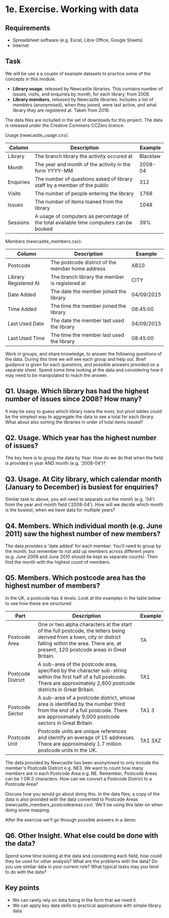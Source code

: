 1e. Exercise. Working with data
===============================

Requirements
------------

- Spreadsheet software (e.g. Excel, Libre Office, Google Sheets)
- Internet

Task
----

We will be use a a couple of example datasets to practice some of the concepts in this module.

- **Library usage**, released by Newcastle libraries.  This contains number of issues, visits, and enquiries by month, for each library, from 2008.
- **Library members**, released by Newcastle libraries.  Includes a list of members (anonymised), when they joined, were last active, and what library they are registered at. Taken from 2016.

The data files are included in the set of downloads for this project.  The data is released under the Creative Commons CCZero licence.

Usage (newcastle_usage.csv):

| Column | Description | Example |
| ------ | ----------- | ------- |
| Library | The branch library the activity occured at | Blacklaw |
| Month | The year and month of the activity in the form YYYY-MM | 2008-04 |
| Enquiries | The number of questions asked of library staff by a member of the public | 312 |
| Visits | The number of people entering the library  | 1768 |
| Issues |The number of items loaned from the library | 1048 |
| Sessions | A usage of computers as percentage of the total available time computers can be booked | 39% |

Members (newcastle_members.csv):

| Column | Description | Example |
| ------ | ----------- | ------- |
| Postcode | The postcode district of the member home address | AB10 |
| Library Registered At | The branch library the member is registered at | CITY |
| Date Added | The date the member joined the library | 04/09/2015 |
| Time Added | The time the member joined the library | 08:45:00 |
| Last Used Date | The date the member last used the library | 04/09/2015 |
| Last Used Time | The time the member last used the library | 08:45:00 |

Work in groups, and share knowledge, to answer the following questions of the data.  During this time we will see each group and help out.  Brief guidance is given for each questions, and possible answers provided on a separate sheet.  Spend some time looking at the data and considering how it may need to be manipulated to reach the answer.

Q1. Usage. Which library has had the highest number of issues since 2008?  How many?
------------------------------------------------------------------------------------

It may be easy to guess which library loans the most, but pivot tables could be the simplest way to aggregate the data to see a total for each library.  What about also sorting the libraries in order of total items issued?

Q2. Usage. Which year has the highest number of issues?
-------------------------------------------------------

The key here is to group the data by Year.  How do we do that when the field is provided in year AND month (e.g. '2008-04')?

Q3. Usage. At City library, which calendar month (January to December) is busiest for enquiries?
------------------------------------------------------------------------------------------------

Similar task to above, you will need to separate out the month (e.g. '04') from the year and month field ('2008-04').  How will we decide which month is the busiest, when we have data for multiple years?

Q4. Members. Which individual month (e.g. June 2011) saw the highest number of new members?
-------------------------------------------------------------------------------------------

The data provides a 'date added' for each member.  You'll need to group by the month, but remember to not add up members across different years (e.g. June 2009 and June 2010 should be kept as separate counts).  Then find the month with the highest count of members.

Q5. Members.  Which postcode area has the highest number of members?
--------------------------------------------------------------------

In the UK, a postcode has 4 levels.  Look at the examples in the table below to see how these are structured.

| Part | Description | Example |
| ---- | ----------- | ------- |
| Postcode Area | One or two alpha characters at the start of the full postcode, the letters being derived from a town, city or district falling within the area. There are, at present, 120 postcode areas in Great Britain. | TA |
| Postcode District | A sub-area of the postcode area, specified by the character sub-string within the first half of a full postcode. There are approximately 2,800 postcode districts in Great Britain. | TA1 |
| Postcode Sector | A sub-area of a postcode district, whose area is identified by the number third from the end of a full postcode. There are approximately 9,000 postcode sectors in Great Britain. | TA1 3 |
| Postcode Unit | Postcode units are unique references and identify an average of 15 addresses. There are approximately 1.7 million postcode units in the UK. | TA1 3XZ |

The data provided by Newcastle has been anonymised to only include the member's Postcode District e.g. NE3.  We want to count how many members are in each Postcode Area e.g. NE.  Remember, Postcode Areas can be 1 OR 2 characters.  How can we convert a Postcode District to a Postcode Area?

Discuss how you would go about doing this.  In the data files, a copy of the data is also provided with the data converted to Postcode Areas (newcastle_members_postcodeareas.csv).  We'll be using this later on when doing some mapping.

After the exercise we'll go through possible answers in a demo.

Q6.  Other Insight.  What else could be done with the data?
-----------------------------------------------------------

Spend some time looking at the data and considering each field, how could they be used for other analysis?  What are the problems with the data?  Do you use similar data in your current role?  What typical tasks may you tend to do with the data?

Key points
----------

- We can rarely rely on data being in the form that we need it
- We can apply key data skills to practical applications with simple library data